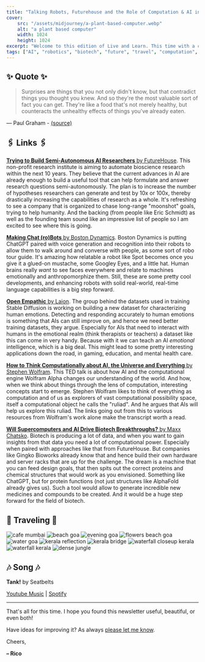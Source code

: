 ```yaml
---
title: "Talking Robots, Futurehouse and the Role of Computation & AI in Biotech"
cover:
    src: "/assets/midjourney/a-plant-based-computer.webp"
    alt: "a plant based computer"
    width: 1024
    height: 1024
excerpt: "Welcome to this edition of Live and Learn. This time with a company trying to build semi-autonomous AI researchers, a TED talk by Stephen Wolfram on Computation, AI, and the nature of the Universe, a talking robot tour guide by Boston Dynamics, a dataset designed to help algorithms learn emotional intelligence, and more. As always I hope you enjoy this edition of Live and Learn."
tags: ["AI", "robotics", "biotech", "future", "travel", "computation", "technology", "LAION"]
---
```


## ✨ Quote ✨

> Surprises are things that you not only didn't know, but that contradict things you thought you knew. And so they're the most valuable sort of fact you can get. They're like a food that's not merely healthy, but counteracts the unhealthy effects of things you've already eaten.

— Paul Graham - [(source)](http://www.paulgraham.com/essay.html)

## 🖇️ Links 🖇️

[**Trying to Build Semi-Autonomous AI Researchers** by FutureHouse](https://www.futurehouse.org/articles/announcing-future-house). This non-profit research institute is aiming to automate bioscience research within the next 10 years. They believe that the current advances in AI are already enough to build a useful tool that can help formulate and answer research questions semi-autonomously. The plan is to increase the number of hypotheses researchers can generate and test by 10x or 100x, thereby drastically increasing the capabilities of research as a whole. It's refreshing to see a company that is organized to chase long-range "moonshot" goals, trying to help humanity. And the backing (from people like Eric Schmidt) as well as the founding team sound like an impressive list of people so I am excited to see where this is going.

[**Making Chat (ro)Bots** by Boston Dynamics](https://www.youtube.com/watch?v=djzOBZUFzTw). Boston Dynamics is putting ChatGPT paired with voice generation and recognition into their robots to allow them to walk around and converse with people, as some sort of robo tour guide. It's amazing how relatable a robot like Spot becomes once you give it a glued-on mustache, some Googley Eyes, and a little hat. Human brains really *want* to see faces everywhere and relate to machines emotionally and anthropomorphize them. Still, these are some pretty cool developments, and enhancing robots with solid real-world, real-time language capabilities is a big step forward.

[**Open Empathic** by Laion](https://laion.ai/blog/open-empathic/). The group behind the datasets used in training Stable Diffusion is working on building a new dataset for characterizing human emotions. Detecting and responding accurately to human emotions is something that AIs can still improve on, and hence we need better training datasets, they argue. Especially for AIs that need to interact with humans in the emotional realm (think therapists or teachers) a dataset like this can come in very handy. Because with it we can teach an AI *emotional* intelligence, which is a big deal. This might lead to some pretty interesting applications down the road, in gaming, education, and mental health care.

[**How to Think Computationally about AI, the Universe and Everything** by Stephen Wolfram](https://writings.stephenwolfram.com/2023/10/how-to-think-computationally-about-ai-the-universe-and-everything/). This TED talk is about how AI and the computational engine Wolfram Alpha changes our understanding of the world. And how, when we think about things through the lens of computation, interesting concepts start to emerge. Stephen Wolfram likes to think of everything as computation and of us as explorers of vast computational possibility space, itself a computational object he calls the "ruliad". And he argues that AIs will help us explore this ruliad. The links going out from this to various resources from Wolfram's work alone make the transcript worth a read.

[**Will Supercomputers and AI Drive Biotech Breakthroughs?** by Maxx Chatsko](https://www.living.tech/articles/will-supercomputers-and-ai-drive-biotech-breakthroughs). Biotech is producing a lot of data, and when you want to gain insights from that data you need a lot of computational power. Especially when paired with approaches like that from FutureHouse. But companies like Gingko Bioworks already know that and hence build their own hardware and server racks that are up for the challenge. The dream is a machine that you can feed design goals, that then spits out the correct proteins and chemical structures that would work as you envisioned. Something like ChatGPT, but for protein functions (not just structures like AlphaFold already gives us). Such a tool would allow to generate incredible new medicines and compounds to be created. And it would be a huge step forward for the field of biotech.

## 🌌 Traveling 🌌

![cafe mumbai](/assets/newsletter/india-2023/cafe-mumbai.webp)
![beach goa](/assets/newsletter/india-2023/beach-goa.webp)
![evening goa](/assets/newsletter/india-2023/evening-goa.webp)
![flowers beach goa](/assets/newsletter/india-2023/flowers-beach-goa.webp)
![water goa](/assets/newsletter/india-2023/water-goa.webp)
![kerala reflection](/assets/newsletter/india-2023/kerala-reflection.webp)
![kerala bridge](/assets/newsletter/india-2023/kerala-bridge.webp)
![waterfall closeup kerala](/assets/newsletter/india-2023/waterfall-closeup-kerala.webp)
![waterfall kerala](/assets/newsletter/india-2023/waterfall-kerala.webp)
![dense jungle](/assets/newsletter/india-2023/dense-jungle.webp)

## 🎶 Song 🎶

**Tank!** by Seatbelts 

[Youtube Music](https://music.youtube.com/watch?v=UFFa0QoHWvE) | [Spotify](https://open.spotify.com/track/2VqRxxZFbC0uZaTJcZY36c)

---

That's all for this time. I hope you found this newsletter useful, beautiful, or even both!

Have ideas for improving it? As always [please let me know](https://airtable.com/shro1VeyG4lkNXkx2). 

Cheers,

**– Rico**
